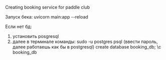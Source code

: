 Creating booking service for paddle club

Запуск бека: uvicorn main:app --reload

Если нет бд:
1. установить posgresql
2. далее в терминале команды:
    sudo -u postgres psql (ввести пароль, далее работаешь как бы в postgresql)
    create database booking_db;
    \c booking_db
